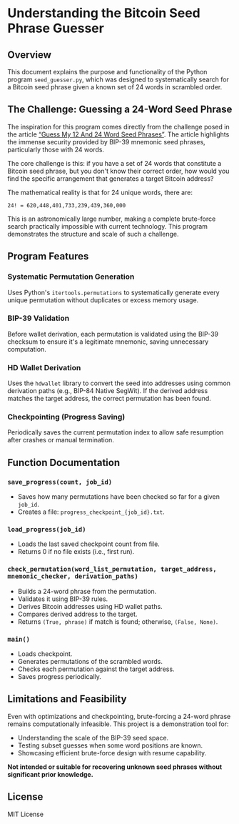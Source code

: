
# Understanding the Bitcoin Seed Phrase Guesser

## Overview

This document explains the purpose and functionality of the Python program `seed_guesser.py`, which was designed to systematically search for a Bitcoin seed phrase given a known set of 24 words in scrambled order.

## The Challenge: Guessing a 24-Word Seed Phrase

The inspiration for this program comes directly from the challenge posed in the article [“Guess My 12 And 24 Word Seed Phrases”](https://www.whatisbitcoin.com/security/guess-my-seed-phrase#Guess_My_12_And_24_Word_Seed_Phrases). The article highlights the immense security provided by BIP-39 mnemonic seed phrases, particularly those with 24 words.

The core challenge is this: if you have a set of 24 words that constitute a Bitcoin seed phrase, but you don't know their correct order, how would you find the specific arrangement that generates a target Bitcoin address?

The mathematical reality is that for 24 unique words, there are:

```
24! = 620,448,401,733,239,439,360,000
```

This is an astronomically large number, making a complete brute-force search practically impossible with current technology. This program demonstrates the structure and scale of such a challenge.


## Program Features

### Systematic Permutation Generation
Uses Python's `itertools.permutations` to systematically generate every unique permutation without duplicates or excess memory usage.

### BIP-39 Validation
Before wallet derivation, each permutation is validated using the BIP-39 checksum to ensure it's a legitimate mnemonic, saving unnecessary computation.

### HD Wallet Derivation
Uses the `hdwallet` library to convert the seed into addresses using common derivation paths (e.g., BIP-84 Native SegWit). If the derived address matches the target address, the correct permutation has been found.

### Checkpointing (Progress Saving)
Periodically saves the current permutation index to allow safe resumption after crashes or manual termination.


## Function Documentation

### `save_progress(count, job_id)`
- Saves how many permutations have been checked so far for a given `job_id`.
- Creates a file: `progress_checkpoint_{job_id}.txt`.

### `load_progress(job_id)`
- Loads the last saved checkpoint count from file.
- Returns 0 if no file exists (i.e., first run).

### `check_permutation(word_list_permutation, target_address, mnemonic_checker, derivation_paths)`
- Builds a 24-word phrase from the permutation.
- Validates it using BIP-39 rules.
- Derives Bitcoin addresses using HD wallet paths.
- Compares derived address to the target.
- Returns `(True, phrase)` if match is found; otherwise, `(False, None)`.

### `main()`
- Loads checkpoint.
- Generates permutations of the scrambled words.
- Checks each permutation against the target address.
- Saves progress periodically.


## Limitations and Feasibility

Even with optimizations and checkpointing, brute-forcing a 24-word phrase remains computationally infeasible. This project is a demonstration tool for:
- Understanding the scale of the BIP-39 seed space.
- Testing subset guesses when some word positions are known.
- Showcasing efficient brute-force design with resume capability.

**Not intended or suitable for recovering unknown seed phrases without significant prior knowledge.**


## License

MIT License
